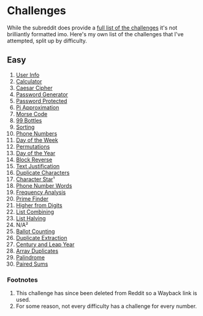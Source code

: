 
# Challenges
While the subreddit does provide a [full list of the challenges](https://www.reddit.com/r/dailyprogrammer/wiki/challenges) it's not brilliantly formatted imo. Here's my own list of the challenges that I've attempted, split up by difficulty.

## Easy
1.  [User Info](https://redd.it/pih8x)
2.  [Calculator](https://redd.it/pjbj8)
3.  [Caesar Cipher](https://redd.it/pkw2m)
4.  [Password Generator](https://redd.it/pm6oj)
5.  [Password Protected](https://redd.it/pnhyn)
6.  [Pi Approximation](https://redd.it/pp53w)
7.  [Morse Code](https://redd,it/pr2xr)
8.  [99 Bottles](https://redd.it/pserp)
9.  [Sorting](https://redd.it/pu1rf)
10. [Phone Numbers](https://redd.it/pv98f)
11. [Day of the Week](https://redd.it/pwons)
12. [Permutations](https://redd.it/pxs2x)
13. [Day of the Year](https://redd.it/pzo4w)
14. [Block Reverse](https://redd.it/q2v2k)
15. [Text Justification](https://redd.it/q4c34)
16. [Duplicate Characters](https://redd.it/q8aom)
17. [Character Star](https://web.archive.org/web/20130921102026/https://www.reddit.com/r/dailyprogrammer/comments/qheeu/342012_challenge_17_easy/)¹
18. [Phone Number Words](https://redd.it/qit0h)
19. [Frequency Analysis](https://redd.it/qlwrc)
20. [Prime Finder](https://redd.it/qnkro)
21. [Higher from Digits](https://redd.it/qp3ub)
22. [List Combining](https://redd.it/qr0hg)
23. [List Halving](https://redd.it/quli5)
24. N/A²
25. [Ballot Counting](https://redd.it/qxuug)
26. [Duplicate Extraction](https://redd.it/qzil1)
27. [Century and Leap Year](https://redd.it/r0r3h)
28. [Array Duplicates](https://redd.it/r59kk)
29. [Palindrome](https://redd.it/r8a70)
30. [Paired Sums](https://redd.it/reago)

### Footnotes
1. This challenge has since been deleted from Reddit so a Wayback link is used.
2. For some reason, not every difficulty has a challenge for every number.
